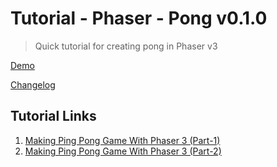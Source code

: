 # Tutorial - Phaser - Pong v0.1.0

> Quick tutorial for creating pong in Phaser v3

[Demo](https://bobthered-tut-phaser-pong.herokuapp.com/)

[Changelog](https://github.com/bobthered/tut-phaser-pong/blob/master/CHANGELOG.md)

## Tutorial Links

1. [Making Ping Pong Game With Phaser 3 (Part-1)](https://steemit.com/utopian-io/@onepice/making-ping-pong-game-with-phaser-3-part-1)
2. [Making Ping Pong Game With Phaser 3 (Part-2)](https://steemit.com/utopian-io/@onepice/making-ping-pong-game-with-phaser-3-part-2)
